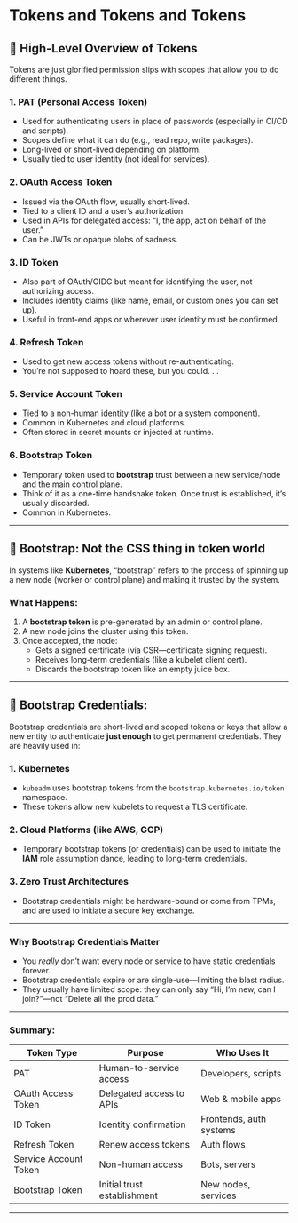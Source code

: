 # Tokens and Tokens and Tokens

## 🔐 High-Level Overview of Tokens

Tokens are just glorified permission slips with scopes that allow you to do different things.

### 1. **PAT (Personal Access Token)**

- Used for authenticating users in place of passwords (especially in CI/CD and scripts).
- Scopes define what it can do (e.g., read repo, write packages).
- Long-lived or short-lived depending on platform.
- Usually tied to user identity (not ideal for services).

### 2. **OAuth Access Token**

- Issued via the OAuth flow, usually short-lived.
- Tied to a client ID and a user’s authorization.
- Used in APIs for delegated access: “I, the app, act on behalf of the user.”
- Can be JWTs or opaque blobs of sadness.

### 3. **ID Token**

- Also part of OAuth/OIDC but meant for identifying the user, not authorizing access.
- Includes identity claims (like name, email, or custom ones you can set up).
- Useful in front-end apps or wherever user identity must be confirmed.

### 4. **Refresh Token**

- Used to get new access tokens without re-authenticating.
- You’re not supposed to hoard these, but you could. . .

### 5. **Service Account Token**

- Tied to a non-human identity (like a bot or a system component).
- Common in Kubernetes and cloud platforms.
- Often stored in secret mounts or injected at runtime.

### 6. **Bootstrap Token**

- Temporary token used to **bootstrap** trust between a new service/node and the main control plane.
- Think of it as a one-time handshake token. Once trust is established, it’s usually discarded.
- Common in Kubernetes.

---

## 🚀 Bootstrap: Not the CSS thing in token world

In systems like **Kubernetes**, “bootstrap” refers to the process of spinning up a new node (worker or control plane) and making it trusted by the system.

### What Happens:

1. A **bootstrap token** is pre-generated by an admin or control plane.
2. A new node joins the cluster using this token.
3. Once accepted, the node:
    - Gets a signed certificate (via CSR—certificate signing request).
    - Receives long-term credentials (like a kubelet client cert).
    - Discards the bootstrap token like an empty juice box.

---

## 📜 Bootstrap Credentials:

Bootstrap credentials are short-lived and scoped tokens or keys that allow a new entity to authenticate **just enough** to get permanent credentials. They are heavily used in:

### 1. **Kubernetes**

- `kubeadm` uses bootstrap tokens from the `bootstrap.kubernetes.io/token` namespace.
- These tokens allow new kubelets to request a TLS certificate.

### 2. **Cloud Platforms (like AWS, GCP)**

- Temporary bootstrap tokens (or credentials) can be used to initiate the **IAM** role assumption dance, leading to long-term credentials.

### 3. **Zero Trust Architectures**

- Bootstrap credentials might be hardware-bound or come from TPMs, and are used to initiate a secure key exchange.

---

### Why Bootstrap Credentials Matter

- You *really* don’t want every node or service to have static credentials forever.
- Bootstrap credentials expire or are single-use—limiting the blast radius.
- They usually have limited scope: they can only say “Hi, I’m new, can I join?”—not “Delete all the prod data.”

---

### Summary:

| Token Type | Purpose | Who Uses It |
| --- | --- | --- |
| PAT | Human-to-service access | Developers, scripts |
| OAuth Access Token | Delegated access to APIs | Web & mobile apps |
| ID Token | Identity confirmation | Frontends, auth systems |
| Refresh Token | Renew access tokens | Auth flows |
| Service Account Token | Non-human access | Bots, servers |
| Bootstrap Token | Initial trust establishment | New nodes, services |

---